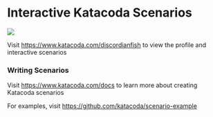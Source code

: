 # Interactive Katacoda Scenarios

[![](http://shields.katacoda.com/katacoda/discordianfish/count.svg)](https://www.katacoda.com/discordianfish "Get your profile on Katacoda.com")

Visit https://www.katacoda.com/discordianfish to view the profile and interactive scenarios

### Writing Scenarios
Visit https://www.katacoda.com/docs to learn more about creating Katacoda scenarios

For examples, visit https://github.com/katacoda/scenario-example
